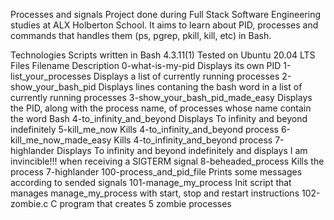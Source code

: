 Processes and signals
Project done during Full Stack Software Engineering studies at ALX Holberton School. It aims to learn about PID, processes and commands that handles them (ps, pgrep, pkill, kill, etc) in Bash.

Technologies
Scripts written in Bash 4.3.11(1)
Tested on Ubuntu 20.04 LTS
Files
Filename	Description
0-what-is-my-pid	Displays its own PID
1-list_your_processes	Displays a list of currently running processes
2-show_your_bash_pid	Displays lines contaning the bash word in a list of currently running processes
3-show_your_bash_pid_made_easy	Displays the PID, along with the process name, of processes whose name contain the word Bash
4-to_infinity_and_beyond	Displays To infinity and beyond indefinitely
5-kill_me_now	Kills 4-to_infinity_and_beyond process
6-kill_me_now_made_easy	Kills 4-to_infinity_and_beyond process
7-highlander	Displays To infinity and beyond indefinitely and displays I am invincible!!! when receiving a SIGTERM signal
8-beheaded_process	Kills the process 7-highlander
100-process_and_pid_file	Prints some messages according to sended signals
101-manage_my_process	Init script that manages manage_my_process with start, stop and restart instructions
102-zombie.c	C program that creates 5 zombie processes
